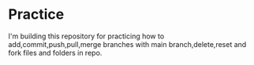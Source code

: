 # Practice
I'm building this repository for practicing how to add,commit,push,pull,merge branches with main branch,delete,reset and fork files and folders in repo.

